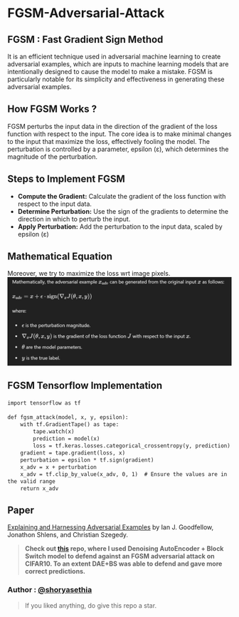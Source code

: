 # FGSM-Adversarial-Attack

## FGSM : Fast Gradient Sign Method
It is an efficient technique used in adversarial machine learning to create adversarial examples, which are inputs to machine learning models that are intentionally designed to cause the model to make a mistake. FGSM is particularly notable for its simplicity and effectiveness in generating these adversarial examples.

## How FGSM Works ?
FGSM perturbs the input data in the direction of the gradient of the loss function with respect to the input. The core idea is to make minimal changes to the input that maximize the loss, effectively fooling the model. The perturbation is controlled by a parameter, epsilon (ε), which determines the magnitude of the perturbation.

## Steps to Implement FGSM
* **Compute the Gradient:** Calculate the gradient of the loss function with respect to the input data.
* **Determine Perturbation:** Use the sign of the gradients to determine the direction in which to perturb the input.
* **Apply Perturbation:** Add the perturbation to the input data, scaled by epsilon (ε)

## Mathematical Equation
Moreover, we try to maximize the loss wrt image pixels.
![Equation](https://github.com/shoryasethia/FGSM-Adversarial-Attack/blob/main/FGSM-Equation.png)
## FGSM Tensorflow Implementation
```
import tensorflow as tf

def fgsm_attack(model, x, y, epsilon):
    with tf.GradientTape() as tape:
        tape.watch(x)
        prediction = model(x)
        loss = tf.keras.losses.categorical_crossentropy(y, prediction)
    gradient = tape.gradient(loss, x)
    perturbation = epsilon * tf.sign(gradient)
    x_adv = x + perturbation
    x_adv = tf.clip_by_value(x_adv, 0, 1)  # Ensure the values are in the valid range
    return x_adv
```
## Paper
[Explaining and Harnessing Adversarial Examples](https://github.com/shoryasethia/FGSM-Adversarial-Attack/blob/main/1412.6572v3.pdf) by Ian J. Goodfellow, Jonathon Shlens, and Christian Szegedy.

> **Check out [this](https://github.com/shoryasethia/Adversarial-Attack-Defence) repo, where I used Denoising AutoEncoder + Block Switch model to defend against an FGSM adversarial attack on CIFAR10. To an extent DAE+BS was able to defend and gave more correct predictions.**
> 
### Author : [@shoryasethia](https://github.com/shoryasethia)
> If you liked anything, do give this repo a star.

